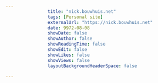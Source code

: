 ---
                title: "nick.bouwhuis.net"
                tags: [Personal site]
                externalUrl: "https://nick.bouwhuis.net"
                date: 9972-08-08
                showDate: false
                showAuthor: false
                showReadingTime: false
                showEdit: false
                showLikes: false
                showViews: false
                layoutBackgroundHeaderSpace: false
                ---
